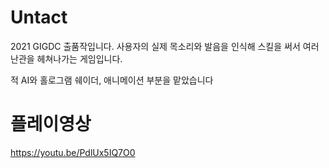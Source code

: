 # Untact
2021 GIGDC 출품작입니다.
사용자의 실제 목소리와 발음을 인식해 스킬을 써서 여러 난관을 헤쳐나가는 게임입니다.

적 AI와 홀로그램 쉐이더, 애니메이션 부분을 맡았습니다

# 플레이영상
https://youtu.be/PdlUx5IQ7O0

